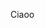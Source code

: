 Ciaoo

<!---
simoscat/simoscat is a ✨ special ✨ repository because its `README.md` (this file) appears on your GitHub profile.
You can click the Preview link to take a look at your changes.
--->
